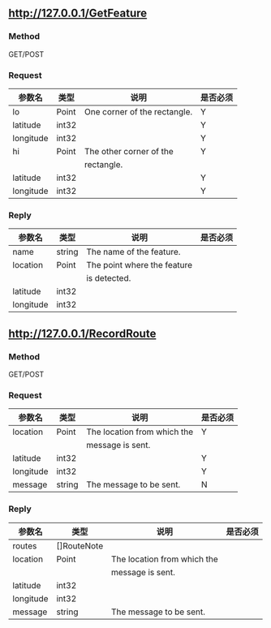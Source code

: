 ## http://127.0.0.1/GetFeature



### Method

GET/POST

### Request

|   参数名    | 类型  |              说明              | 是否必须 |
|-------------|-------|--------------------------------|----------|
| lo          | Point |  One corner of the rectangle.  | Y        |
|   latitude  | int32 |                                | Y        |
|   longitude | int32 |                                | Y        |
| hi          | Point |  The other corner of the       | Y        |
|             |       | rectangle.                     |          |
|   latitude  | int32 |                                | Y        |
|   longitude | int32 |                                | Y        |


### Reply

|   参数名    |  类型  |              说明              | 是否必须 |
|-------------|--------|--------------------------------|----------|
| name        | string |  The name of the feature.      |          |
| location    | Point  |  The point where the feature   |          |
|             |        | is detected.                   |          |
|   latitude  | int32  |                                |          |
|   longitude | int32  |                                |          |

## http://127.0.0.1/RecordRoute



### Method

GET/POST

### Request

|   参数名    |  类型  |              说明              | 是否必须 |
|-------------|--------|--------------------------------|----------|
| location    | Point  |  The location from which the   | Y        |
|             |        | message is sent.               |          |
|   latitude  | int32  |                                | Y        |
|   longitude | int32  |                                | Y        |
| message     | string |  The message to be sent.       | N        |


### Reply

|   参数名    |    类型     |              说明              | 是否必须 |
|-------------|-------------|--------------------------------|----------|
| routes      | []RouteNote |                                |          |
|   location  | Point       |  The location from which the   |          |
|             |             | message is sent.               |          |
|   latitude  | int32       |                                |          |
|   longitude | int32       |                                |          |
|   message   | string      |  The message to be sent.       |          |

